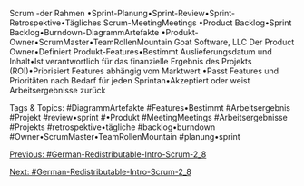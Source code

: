 Scrum -der Rahmen
•Sprint-Planung•Sprint-Review•Sprint-Retrospektive•Tägliches Scrum-MeetingMeetings
•Product Backlog•Sprint Backlog•Burndown-DiagrammArtefakte
•Produkt-Owner•ScrumMaster•TeamRollenMountain Goat Software, LLC
Der Product Owner•Definiert Produkt-Features•Bestimmt Auslieferungsdatum und Inhalt•Ist verantwortlich für das finanzielle Ergebnis des Projekts (ROI)•Priorisiert Features abhängig vom Marktwert •Passt Features und Prioritäten nach Bedarf für jeden Sprintan•Akzeptiert oder weist Arbeitsergebnisse zurück

   Tags & Topics:
   #DiagrammArtefakte
   #Features•Bestimmt
   #Arbeitsergebnis
   #Projekt
   #review•sprint
   #•Produkt
   #MeetingMeetings
   #Arbeitsergebnisse
   #Projekts
   #retrospektive•tägliche
   #backlog•burndown
   #Owner•ScrumMaster•TeamRollenMountain
   #planung•sprint

[Previous: #German-Redistributable-Intro-Scrum-2_8](German-Redistributable-Intro-Scrum-2_8.md)

[Next: #German-Redistributable-Intro-Scrum-2_8](German-Redistributable-Intro-Scrum-2_8.md)